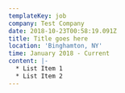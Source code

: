 ```yaml
---
templateKey: job
company: Test Company
date: 2018-10-23T00:58:19.091Z
title: Title goes here
location: 'Binghamton, NY'
time: January 2018 - Current
content: |-
  * List Item 1
  * List Item 2
---
```


